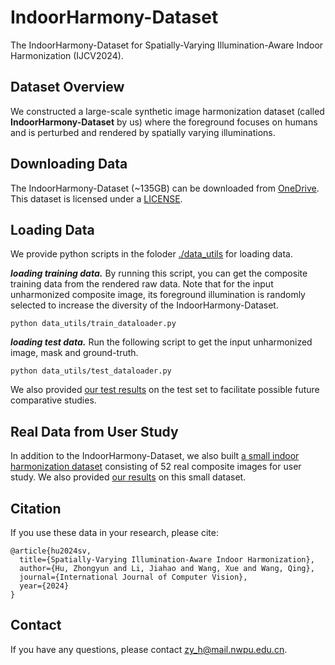 # IndoorHarmony-Dataset
The IndoorHarmony-Dataset for Spatially-Varying Illumination-Aware Indoor Harmonization (IJCV2024).

## Dataset Overview
We constructed a large-scale synthetic image harmonization dataset (called **IndoorHarmony-Dataset** by us) where the foreground focuses on humans and is perturbed and rendered by spatially varying illuminations. 

## Downloading Data
The IndoorHarmony-Dataset (\~135GB) can be downloaded from [OneDrive](https://mailnwpueducn-my.sharepoint.com/:f:/g/personal/zy_h_mail_nwpu_edu_cn/EmFXyW07gqxHvGWdOUz5WREBH6VJrHpYSybL5wDrTpJVmw?e=OSKGbR). This dataset is licensed under a [LICENSE](./LICENSE).

## Loading Data
We provide python scripts in the foloder [./data_utils](./data_utils) for loading data.

***loading training data.*** By running this script, you can get the composite training data from the rendered raw data. Note that for the input unharmonized composite image, its foreground illumination is randomly selected to increase the diversity of the IndoorHarmony-Dataset.

    python data_utils/train_dataloader.py

***loading test data.*** Run the following script to get the input unharmonized image, mask and ground-truth.

    python data_utils/test_dataloader.py

We also provided [our test results](https://mailnwpueducn-my.sharepoint.com/:u:/g/personal/zy_h_mail_nwpu_edu_cn/ERkOg_XmLEtAiU247igPF9IBhJz3Lal-7LNYaw4G3fGp1Q?e=bGLFgO) on the test set to facilitate possible future comparative studies.

## Real Data from User Study
In addition to the IndoorHarmony-Dataset, we also built [a small indoor harmonization dataset](https://drive.google.com/file/d/1EyHf6KdT2A4De1eAUr-tPAxf6M2iLxlV/view?usp=sharing) consisting of 52 real composite images for user study. We also provided [our results](https://drive.google.com/file/d/19WKXW1GoUKwXqgxxM05roHfE1PbKk_jh/view?usp=sharing) on this small dataset.

## Citation

If you use these data in your research, please cite:

```
@article{hu2024sv,
  title={Spatially-Varying Illumination-Aware Indoor Harmonization},
  author={Hu, Zhongyun and Li, Jiahao and Wang, Xue and Wang, Qing},
  journal={International Journal of Computer Vision},
  year={2024}
}
```

## Contact
If you have any questions, please contact <zy_h@mail.nwpu.edu.cn>.
